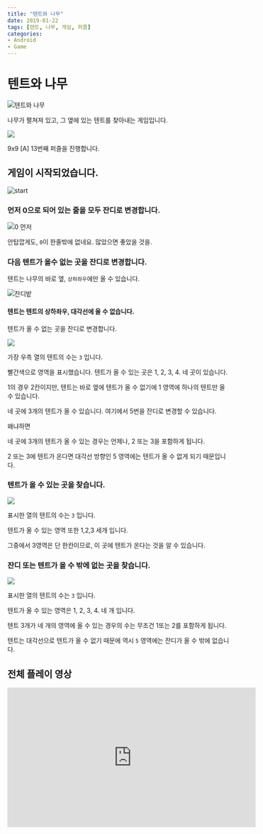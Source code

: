 ```yaml
---
title: "텐트와 나무"
date: 2019-01-22
tags: [텐트, 나무, 게임, 퍼즐]
categories: 
- Android
- Game
---
```


# 텐트와 나무

![텐트와 나무](https://content.screencast.com/users/beneapp/folders/Snagit/media/08a81e71-07b8-4927-b8c5-51d89e97f206/2019-01-22_22-48-51.png)

나무가 펼쳐져 있고, 그 옆에 있는 텐트를 찾아내는 게임입니다.

![](https://monosnap.com/image/VurVprMlq9OrRXhhU2jU1XkR8o5mbX.png)

9x9 [A] 13번째 퍼즐을 진행합니다.

## 게임이 시작되었습니다.

![start](https://monosnap.com/image/jkMje0D2YpQgOWzI6NTI26hNAnR0cL.png)

### 먼저 0으로 되어 있는 줄을 모두 잔디로 변경합니다.

![0 먼저](https://monosnap.com/image/yDvTu8Q03gPW2PaFI8MjCttFk8ko6V.png)

안탑깝게도, `0`이 한줄밖에 없네요. 많았으면 좋았을 것을.

### 다음 텐트가 올수 없는 곳을 잔디로 변경합니다.

텐트는 나무의 바로 옆, `상하좌우`에만 올 수 있습니다. 

![잔디밭](https://monosnap.com/image/4J2Y9h9is7Ze1CWKef2JHlCMGYBd7N.png)

#### 텐트는 텐트의 상하좌우, 대각선에 올 수 없습니다.

텐트가 올 수 없는 곳을 잔디로 변경합니다.

![](https://monosnap.com/image/CKFSA80WC2cSZByjcqalxGCZybdKQX.png)

가장 우측 열의 텐트의 수는 `3` 입니다.

빨간색으로 영역을 표시했습니다. 텐트가 올 수 있는 곳은 1, 2, 3, 4. 네 곳이 있습니다. 

1의 경우 2칸이지만, 텐트는 바로 옆에 텐트가 올 수 없기에 1 영역에 하나의 텐트만 올 수 있습니다.

네 곳에 3개의 텐트가 올 수 있습니다. 여기에서 5번을 잔디로 변경할 수 있습니다.

왜냐하면

네 곳에 3개의 텐트가 올 수 있는 경우는 언제나, 2 또는 3을 포함하게 됩니다.

2 또는 3에 텐트가 온다면 대각선 방향인 5 영역에는 텐트가 올 수 없게 되기 때문입니다.

### 텐트가 올 수 있는 곳을 찾습니다.

![](https://monosnap.com/image/k6YznPH7GHHb2b0F2ztL0qkKXbJvaz.png)

표시한 열의 텐트의 수는 `3` 입니다.

텐트가 올 수 있는 영역 또한 1,2,3 세개 입니다.

그중에서 3영역은 단 한칸이므로, 이 곳에 텐트가 온다는 것을 알 수 있습니다.

### 잔디 또는 텐트가 올 수 밖에 없는 곳을 찾습니다.

![](https://monosnap.com/image/EqmDptq2eCjt2S1LpKNzHiol4Llrg9.png)

표시한 열의 텐트의 수는 `3` 입니다.

텐트가 올 수 있는 영역은 1, 2, 3, 4. 네 개 입니다.

텐트 3개가 네 개의 영역에 올 수 있는 경우의 수는 무조건 1또는 2를 포함하게 됩니다.

텐트는 대각선으로 텐트가 올 수 없기 때문에 역시 `5` 영역에는 잔디가 올 수 밖에 없습니다.

## 전체 플레이 영상

<iframe width="560" height="315" src="https://www.youtube.com/embed/zjbbG84FqnY" frameborder="0" allow="accelerometer; autoplay; encrypted-media; gyroscope; picture-in-picture" allowfullscreen></iframe>